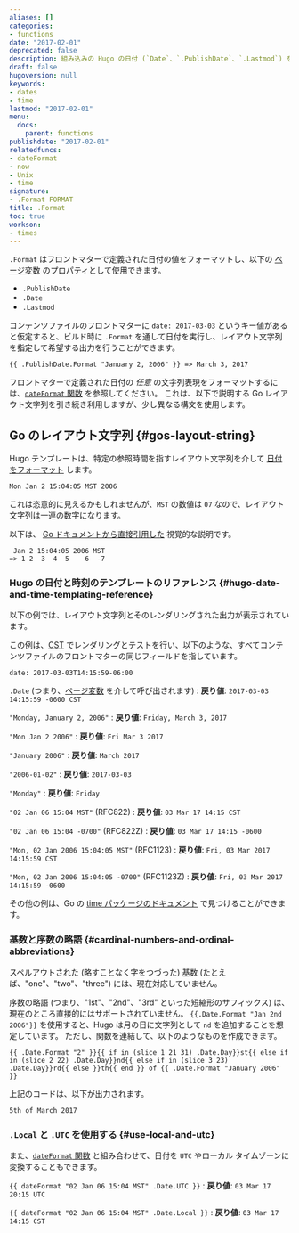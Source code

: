 ```yaml
---
aliases: []
categories:
- functions
date: "2017-02-01"
deprecated: false
description: 組み込みの Hugo の日付 (`Date`、`.PublishDate`、`.Lastmod`) を、Go のレイアウト文字列に従ってフォーマットします。
draft: false
hugoversion: null
keywords:
- dates
- time
lastmod: "2017-02-01"
menu:
  docs:
    parent: functions
publishdate: "2017-02-01"
relatedfuncs:
- dateFormat
- now
- Unix
- time
signature:
- .Format FORMAT
title: .Format
toc: true
workson:
- times
---
```


`.Format` はフロントマターで定義された日付の値をフォーマットし、以下の [ページ変数][pagevars] のプロパティとして使用できます。

* `.PublishDate`
* `.Date`
* `.Lastmod`

コンテンツファイルのフロントマターに `date: 2017-03-03` というキー値があると仮定すると、ビルド時に `.Format` を通して日付を実行し、レイアウト文字列を指定して希望する出力を行うことができます。

```go-html-template
{{ .PublishDate.Format "January 2, 2006" }} => March 3, 2017
```

フロントマターで定義された日付の *任意* の文字列表現をフォーマットするには、[`dateFormat` 関数][dateFormat] を参照してください。 これは、以下で説明する Go レイアウト文字列を引き続き利用しますが、少し異なる構文を使用します。

## Go のレイアウト文字列 {#gos-layout-string}

Hugo テンプレートは、特定の参照時間を指すレイアウト文字列を介して [日付をフォーマット][time] します。

```
Mon Jan 2 15:04:05 MST 2006
```

これは恣意的に見えるかもしれませんが、`MST` の数値は `07` なので、レイアウト文字列は一連の数字になります。

以下は、 [Go ドキュメントから直接引用した][gdex] 視覚的な説明です。

```
 Jan 2 15:04:05 2006 MST
=> 1 2  3  4  5    6  -7
```

### Hugo の日付と時刻のテンプレートのリファレンス {#hugo-date-and-time-templating-reference}

以下の例では、レイアウト文字列とそのレンダリングされた出力が表示されています。

この例は、[CST][] でレンダリングとテストを行い、以下のような、すべてコンテンツファイルのフロントマターの同じフィールドを指しています。

```
date: 2017-03-03T14:15:59-06:00
```

`.Date` (つまり、[ページ変数][pagevars] を介して呼び出されます)
: **戻り値**: `2017-03-03 14:15:59 -0600 CST`

`"Monday, January 2, 2006"`
: **戻り値**: `Friday, March 3, 2017`

`"Mon Jan 2 2006"`
: **戻り値**: `Fri Mar 3 2017`

`"January 2006"`
: **戻り値**: `March 2017`

`"2006-01-02"`
: **戻り値**: `2017-03-03`

`"Monday"`
: **戻り値**: `Friday`

`"02 Jan 06 15:04 MST"` (RFC822)
: **戻り値**: `03 Mar 17 14:15 CST`

`"02 Jan 06 15:04 -0700"` (RFC822Z)
: **戻り値**: `03 Mar 17 14:15 -0600`

`"Mon, 02 Jan 2006 15:04:05 MST"` (RFC1123)
: **戻り値**: `Fri, 03 Mar 2017 14:15:59 CST`

`"Mon, 02 Jan 2006 15:04:05 -0700"` (RFC1123Z)
: **戻り値**: `Fri, 03 Mar 2017 14:15:59 -0600`

その他の例は、Go の [time パッケージのドキュメント][timeconst] で見つけることができます。

### 基数と序数の略語 {#cardinal-numbers-and-ordinal-abbreviations}

スペルアウトされた (略すことなく字をつづった) 基数 (たとえば、"one"、"two"、"three") には、現在対応していません。

序数の略語 (つまり、"1st"、"2nd"、"3rd" といった短縮形のサフィックス) は、現在のところ直接的にはサポートされていません。 `{{.Date.Format "Jan 2nd 2006"}}` を使用すると、Hugo は月の日に文字列として `nd` を追加することを想定しています。 ただし、関数を連結して、以下のようなものを作成できます。

```go-html-template
{{ .Date.Format "2" }}{{ if in (slice 1 21 31) .Date.Day}}st{{ else if in (slice 2 22) .Date.Day}}nd{{ else if in (slice 3 23) .Date.Day}}rd{{ else }}th{{ end }} of {{ .Date.Format "January 2006" }}
```

上記のコードは、以下が出力されます。

```
5th of March 2017
```


### `.Local` と `.UTC` を使用する {#use-local-and-utc}

また、[`dateFormat` 関数][dateFormat] と組み合わせて、日付を `UTC` やローカル タイムゾーンに変換することもできます。

`{{ dateFormat "02 Jan 06 15:04 MST" .Date.UTC }}`
: **戻り値**: `03 Mar 17 20:15 UTC`

`{{ dateFormat "02 Jan 06 15:04 MST" .Date.Local }}`
: **戻り値**: `03 Mar 17 14:15 CST`

[CST]: https://en.wikipedia.org/wiki/Central_Time_Zone
[dateFormat]: /function/dateformat/
[gdex]: https://golang.org/pkg/time/#example_Time_Format
[pagevars]: /variables/page/
[time]: https://golang.org/pkg/time/
[timeconst]: https://golang.org/pkg/time/#ANSIC
